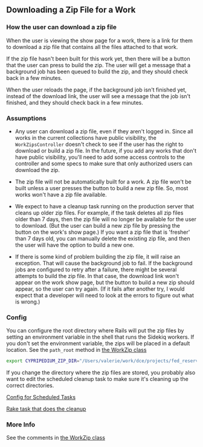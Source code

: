 ## Downloading a Zip File for a Work

### How the user can download a zip file

When the user is viewing the show page for a work, there is a link for them to download a zip file that contains all the files attached to that work.

If the zip file hasn't been built for this work yet, then there will be a button that the user can press to build the zip.  The user will get a message that a background job has been queued to build the zip, and they should check back in a few minutes.

When the user reloads the page, if the background job isn't finished yet, instead of the download link, the user will see a message that the job isn't finished, and they should check back in a few minutes.

### Assumptions

* Any user can download a zip file, even if they aren't logged in.  Since all works in the current collections have public visibility, the `WorkZipsController` doesn't check to see if the user has the right to download or build a zip file.  In the future, if you add any works that don't have public visibility, you'll need to add some access controls to the controller and some specs to make sure that only authorized users can download the zip.

* The zip file will not be automatically built for a work.  A zip file won't be built unless a user presses the button to build a new zip file.  So, most works won't have a zip file available.

* We expect to have a cleanup task running on the production server that cleans up older zip files.  For example, if the task deletes all zip files older than 7 days, then the zip file will no longer be available for the user to download.  (But the user can build a new zip file by pressing the button on the work's show page.)  If you want a zip file that is 'fresher' than 7 days old, you can manually delete the existing zip file, and then the user will have the option to build a new one.

* If there is some kind of problem building the zip file, it will raise an exception.  That will cause the background job to fail.  If the background jobs are configured to retry after a failure, there might be several attempts to build the zip file.  In that case, the download link won't appear on the work show page, but the button to build a new zip should appear, so the user can try again.  (If it fails after another try, I would expect that a developer will need to look at the errors to figure out what is wrong.)

### Config

You can configure the root directory where Rails will put the zip files by setting an environment variable in the shell that runs the Sidekiq workers.  If you don't set the environment variable, the zips will be placed in a default location.  See the `path_root` method in [the WorkZip class](app/models/work_zip.rb)

```bash
export CYPRIPEDIUM_ZIP_DIR="/Users/valerie/work/dce/projects/fed_reserve/cypripedium/tmp/zips"
```

If you change the directory where the zip files are stored, you probably also want to edit the scheduled cleanup task to make sure it's cleaning up the correct directories.

[Config for Scheduled Tasks](config/schedule.rb)

[Rake task that does the cleanup](lib/tasks/cleanup.rake)

### More Info

See the comments in [the WorkZip class](app/models/work_zip.rb)

